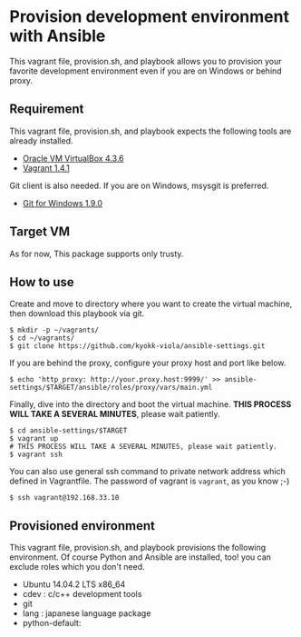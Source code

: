# Provision development environment with Ansible

This vagrant file, provision.sh, and playbook allows you
to provision your favorite development environment even if you are on Windows or behind proxy.

## Requirement

This vagrant file, provision.sh, and playbook expects the following tools are already installed.

- [Oracle VM VirtualBox 4.3.6](https://www.virtualbox.org/)
- [Vagrant 1.4.1](http://www.vagrantup.com/)

Git client is also needed. If you are on Windows, msysgit is preferred.

- [Git for Windows 1.9.0](http://msysgit.github.io/)


## Target VM

As for now, This package supports only trusty.


## How to use

Create and move to directory where you want to create the virtual machine, then download this playbook via git.

```
$ mkdir -p ~/vagrants/
$ cd ~/vagrants/
$ git clone https://github.com/kyokk-viola/ansible-settings.git
```

If you are behind the proxy, configure your proxy host and port like below.

```
$ echo 'http_proxy: http://your.proxy.host:9999/' >> ansible-settings/$TARGET/ansible/roles/proxy/vars/main.yml
```

Finally, dive into the directory and boot the virtual machine.
**THIS PROCESS WILL TAKE A SEVERAL MINUTES**, please wait patiently.

```
$ cd ansible-settings/$TARGET
$ vagrant up
# THIS PROCESS WILL TAKE A SEVERAL MINUTES, please wait patiently.
$ vagrant ssh
```

You can also use general ssh command to private network address which defined in Vagrantfile.
The password of vagrant is `vagrant`, as you know ;-)

```
$ ssh vagrant@192.168.33.10
```

## Provisioned environment

This vagrant file, provision.sh, and playbook provisions the following environment.
Of course Python and Ansible are installed, too!
you can exclude roles which you don't need.

- Ubuntu 14.04.2 LTS x86_64
 - cdev : c/c++ development tools
 - git
 - lang : japanese language package
 - python-default:
 
